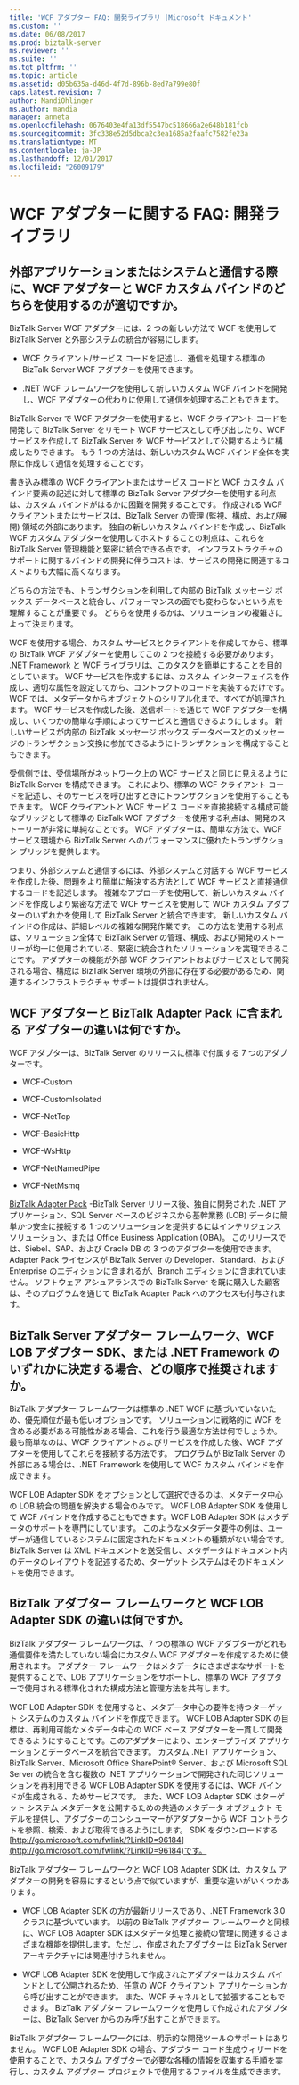 ```yaml
---
title: 'WCF アダプター FAQ: 開発ライブラリ |Microsoft ドキュメント'
ms.custom: ''
ms.date: 06/08/2017
ms.prod: biztalk-server
ms.reviewer: ''
ms.suite: ''
ms.tgt_pltfrm: ''
ms.topic: article
ms.assetid: d05b635a-d46d-4f7d-896b-8ed7a799e80f
caps.latest.revision: 7
author: MandiOhlinger
ms.author: mandia
manager: anneta
ms.openlocfilehash: 0676403e4fa13df5547bc518666a2e648b181fcb
ms.sourcegitcommit: 3fc338e52d5dbca2c3ea1685a2faafc7582fe23a
ms.translationtype: MT
ms.contentlocale: ja-JP
ms.lasthandoff: 12/01/2017
ms.locfileid: "26009179"
---
```

# <a name="wcf-adapter-faq-development-libraries"></a>WCF アダプターに関する FAQ: 開発ライブラリ
## <a name="when-does-it-make-more-sense-to-use-the-wcf-adapters-vs-a-wcf-custom-binding-to-communicate-with-an-external-application-or-system"></a>外部アプリケーションまたはシステムと通信する際に、WCF アダプターと WCF カスタム バインドのどちらを使用するのが適切ですか。  
 BizTalk Server WCF アダプターには、2 つの新しい方法で WCF を使用して BizTalk Server と外部システムの統合が容易にします。  
  
-   WCF クライアント/サービス コードを記述し、通信を処理する標準の BizTalk Server WCF アダプターを使用できます。  
  
-   .NET WCF フレームワークを使用して新しいカスタム WCF バインドを開発し、WCF アダプターの代わりに使用して通信を処理することもできます。  
  
 BizTalk Server で WCF アダプターを使用すると、WCF クライアント コードを開発して BizTalk Server をリモート WCF サービスとして呼び出したり、WCF サービスを作成して BizTalk Server を WCF サービスとして公開するように構成したりできます。 もう 1 つの方法は、新しいカスタム WCF バインド全体を実際に作成して通信を処理することです。  
  
 書き込み標準の WCF クライアントまたはサービス コードと WCF カスタム バインド要素の記述に対して標準の BizTalk Server アダプターを使用する利点は、カスタム バインドがはるかに困難を開発することです。 作成される WCF クライアントまたはサービスは、BizTalk Server の管理 (監視、構成、および展開) 領域の外部にあります。 独自の新しいカスタム バインドを作成し、BizTalk WCF カスタム アダプターを使用してホストすることの利点は、これらを BizTalk Server 管理機能と緊密に統合できる点です。 インフラストラクチャのサポートに関するバインドの開発に伴うコストは、サービスの開発に関連するコストよりも大幅に高くなります。  
  
 どちらの方法でも、トランザクションを利用して内部の BizTalk メッセージ ボックス データベースと統合し、パフォーマンスの面でも変わらないという点を理解することが重要です。 どちらを使用するかは、ソリューションの複雑さによって決まります。  
  
 WCF を使用する場合、カスタム サービスとクライアントを作成してから、標準の BizTalk WCF アダプターを使用してこの 2 つを接続する必要があります。 .NET Framework と WCF ライブラリは、このタスクを簡単にすることを目的としています。 WCF サービスを作成するには、カスタム インターフェイスを作成し、適切な属性を設定してから、コントラクトのコードを実装するだけです。 WCF では、メタデータからオブジェクトのシリアル化まで、すべてが処理されます。 WCF サービスを作成した後、送信ポートを通じて WCF アダプターを構成し、いくつかの簡単な手順によってサービスと通信できるようにします。 新しいサービスが内部の BizTalk メッセージ ボックス データベースとのメッセージのトランザクション交換に参加できるようにトランザクションを構成することもできます。  
  
 受信側では、受信場所がネットワーク上の WCF サービスと同じに見えるように BizTalk Server を構成できます。 これにより、標準の WCF クライアント コードを記述し、そのサービスを呼び出すときにトランザクションを使用することもできます。 WCF クライアントと WCF サービス コードを直接接続する構成可能なブリッジとして標準の BizTalk WCF アダプターを使用する利点は、開発のストーリーが非常に単純なことです。 WCF アダプターは、簡単な方法で、WCF サービス環境から BizTalk Server へのパフォーマンスに優れたトランザクション ブリッジを提供します。  
  
 つまり、外部システムと通信するには、外部システムと対話する WCF サービスを作成した後、問題をより簡単に解決する方法として WCF サービスと直接通信するコードを記述します。 複雑なアプローチを使用して、新しいカスタム バインドを作成しより緊密な方法で WCF サービスを使用して WCF カスタム アダプターのいずれかを使用して BizTalk Server と統合できます。 新しいカスタム バインドの作成は、詳細レベルの複雑な開発作業です。 この方法を使用する利点は、ソリューション全体で BizTalk Server の管理、構成、および開発のストーリーが均一に使用されている、緊密に統合されたソリューションを実現できることです。 アダプターの機能が外部 WCF クライアントおよびサービスとして開発される場合、構成は BizTalk Server 環境の外部に存在する必要があるため、関連するインフラストラクチャ サポートは提供されません。  
  
## <a name="what-are-the-differences-between-the-wcf-adapters-and-the-adapters-in-the-biztalk-adapter-pack"></a>WCF アダプターと BizTalk Adapter Pack に含まれる アダプターの違いは何ですか。  
 WCF アダプターは、BizTalk Server のリリースに標準で付属する 7 つのアダプターです。  
  
-   WCF-Custom  
  
-   WCF-CustomIsolated  
  
-   WCF-NetTcp  
  
-   WCF-BasicHttp  
  
-   WCF-WsHttp  
  
-   WCF-NetNamedPipe  
  
-   WCF-NetMsmq  
  
 [BizTalk Adapter Pack](http://www.microsoft.com/biztalk/en/us/adapter-pack.aspx) -BizTalk Server リリース後、独自に開発された .NET アプリケーション、SQL Server ベースのビジネスから基幹業務 (LOB) データに簡単かつ安全に接続する 1 つのソリューションを提供するにはインテリジェンス ソリューション、または Office Business Application (OBA)。 このリリースでは、Siebel、SAP、および Oracle DB の 3 つのアダプターを使用できます。 Adapter Pack ライセンスが BizTalk Server の Developer、Standard、および Enterprise のエディションに含まれるが、Branch エディションに含まれていません。 ソフトウェア アシュアランスでの BizTalk Server を既に購入した顧客は、そのプログラムを通じて BizTalk Adapter Pack へのアクセスも付与されます。  
  
## <a name="what-is-the-recommended-order-for-deciding-to-use-the-biztalk-server-adapter-framework-the-wcf-lob-adapter-sdk-or-the-net-framework"></a>BizTalk Server アダプター フレームワーク、WCF LOB アダプター SDK、または .NET Framework のいずれかに決定する場合、どの順序で推奨されますか。  
 BizTalk アダプター フレームワークは標準の .NET WCF に基づいていないため、優先順位が最も低いオプションです。 ソリューションに戦略的に WCF を含める必要がある可能性がある場合、これを行う最適な方法は何でしょうか。 最も簡単なのは、WCF クライアントおよびサービスを作成した後、WCF アダプターを使用してこれらを接続する方法です。 プログラムが BizTalk Server の外部にある場合は、.NET Framework を使用して WCF カスタム バインドを作成できます。  
  
 WCF LOB Adapter SDK をオプションとして選択できるのは、メタデータ中心の LOB 統合の問題を解決する場合のみです。 WCF LOB Adapter SDK を使用して WCF バインドを作成することもできます。WCF LOB Adapter SDK はメタデータのサポートを専門にしています。 このようなメタデータ要件の例は、ユーザーが通信しているシステムに固定されたドキュメントの種類がない場合です。 BizTalk Server は XML ドキュメントを送受信し、メタデータはドキュメント内のデータのレイアウトを記述するため、ターゲット システムはそのドキュメントを使用できます。  
  
## <a name="what-are-the-differences-between-the-biztalk-adapter-framework-and-the-wcf-lob-adapter-sdk"></a>BizTalk アダプター フレームワークと WCF LOB Adapter SDK の違いは何ですか。  
 BizTalk アダプター フレームワークは、7 つの標準の WCF アダプターがどれも通信要件を満たしていない場合にカスタム WCF アダプターを作成するために使用されます。 アダプター フレームワークはメタデータにさまざまなサポートを提供することで、LOB アプリケーションをサポートし、標準の WCF アダプターで使用される標準化された構成方法と管理方法を共有します。  
  
 WCF LOB Adapter SDK を使用すると、メタデータ中心の要件を持つターゲット システムのカスタム バインドを作成できます。 WCF LOB Adapter SDK の目標は、再利用可能なメタデータ中心の WCF ベース アダプターを一貫して開発できるようにすることです。このアダプターにより、エンタープライズ アプリケーションとデータベースを統合できます。 カスタム .NET アプリケーション、BizTalk Server、Microsoft Office SharePoint® Server、および Microsoft SQL Server の統合を含む複数の .NET アプリケーションで開発された同じソリューションを再利用できる WCF LOB Adapter SDK を使用するには、WCF バインドが生成される、ためサービスです。 また、WCF LOB Adapter SDK はターゲット システム メタデータを公開するための共通のメタデータ オブジェクト モデルを提供し、アダプターのコンシューマーがアダプターから WCF コントラクトを参照、検索、および取得できるようにします。 SDK をダウンロードする[http://go.microsoft.com/fwlink/?LinkID=96184](http://go.microsoft.com/fwlink/?LinkID=96184)です。  
  
 BizTalk アダプター フレームワークと WCF LOB Adapter SDK は、カスタム アダプターの開発を容易にするという点で似ていますが、重要な違いがいくつかあります。  
  
-   WCF LOB Adapter SDK の方が最新リリースであり、.NET Framework 3.0 クラスに基づいています。 以前の BizTalk アダプター フレームワークと同様に、WCF LOB Adapter SDK はメタデータ処理と接続の管理に関連するさまざまな機能を提供します。ただし、作成されたアダプターは BizTalk Server アーキテクチャには関連付けられません。  
  
-   WCF LOB Adapter SDK を使用して作成されたアダプターはカスタム バインドとして公開されるため、任意の WCF クライアント アプリケーションから呼び出すことができます。 また、WCF チャネルとして拡張することもできます。 BizTalk アダプター フレームワークを使用して作成されたアダプターは、BizTalk Server からのみ呼び出すことができます。  
  
 BizTalk アダプター フレームワークには、明示的な開発ツールのサポートはありません。 WCF LOB Adapter SDK の場合、アダプター コード生成ウィザードを使用することで、カスタム アダプターで必要な各種の情報を収集する手順を実行し、カスタム アダプター プロジェクトで使用するファイルを生成できます。